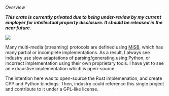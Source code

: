 _Overview_

**_This crate is currently privated due to being under-review by my current employer for intellectual property disclosure. It should be released in the near future._**

![](/public/misb-crate-banner.png)

Many multi-media (streaming) protocols are defined using [MISB](https://nsgreg.nga.mil/misb.jsp), which has many partial or incomplete implementations. As a result, I always see industry use slow adaptations of parsing/generating using Python, or incorrect implementation using their own proprietary tools. I have yet to see an exhaustive implementation which is open-source.

The intention here was to open-source the Rust implemenation, and create CPP and Python bindings. Then, industry could reference this single project and contribute to it under a GPL-like license.